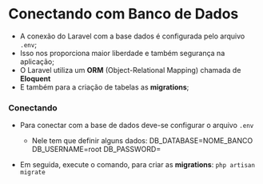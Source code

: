 # Conectando com Banco de Dados

+ A conexão do Laravel com a base dados é configurada pelo arquivo `.env`;
+ Isso nos proporciona maior liberdade e também segurança na aplicação;
+ O Laravel utiliza um **ORM** (Object-Relational Mapping) chamada de **Eloquent**
+ E também para a criação de tabelas as **migrations**;

### Conectando 

- Para conectar com a base de dados deve-se configurar o arquivo `.env`
	+ Nele tem que definir alguns dados:
		DB_DATABASE=NOME_BANCO
		DB_USERNAME=root
		DB_PASSWORD=

- Em seguida, execute o comando, para criar as **migrations**:
	`php artisan migrate`

